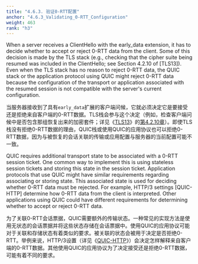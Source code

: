 ```yaml
---
title: "4.6.3. 验证0-RTT配置"
anchor: "4.6.3_Validating_0-RTT_Configuration"
weight: 463
rank: "h3"
---
```


When a server receives a ClientHello with the early_data extension, it has to decide whether to accept or reject 0-RTT data from the client. Some of this decision is made by the TLS stack (e.g., checking that the cipher suite being resumed was included in the ClientHello; see Section 4.2.10 of [TLS13]). Even when the TLS stack has no reason to reject 0-RTT data, the QUIC stack or the application protocol using QUIC might reject 0-RTT data because the configuration of the transport or application associated with the resumed session is not compatible with the server's current configuration.

当服务器接收到了具有`early_data`扩展的客户端问候，它就必须决定它是要接受还是拒绝来自客户端的0-RTT数据。TLS栈会参与这个决定（例如，检查客户端问候中是否包含那组恢复出来的加密套件；详见《[TLS13]()》的[第4.2.10章]()）。即使TLS栈没有拒绝0-RTT数据的理由，QUIC栈或使用QUIC的应用协议也可以拒绝0-RTT数据，因为与被恢复的会话关联的传输或应用配置与服务器的当前配置可能不一致。

QUIC requires additional transport state to be associated with a 0-RTT session ticket. One common way to implement this is using stateless session tickets and storing this state in the session ticket. Application protocols that use QUIC might have similar requirements regarding associating or storing state. This associated state is used for deciding whether 0-RTT data must be rejected. For example, HTTP/3 settings [QUIC-HTTP] determine how 0-RTT data from the client is interpreted. Other applications using QUIC could have different requirements for determining whether to accept or reject 0-RTT data.

为了关联0-RTT会话票据，QUIC需要额外的传输状态。一种常见的实现方法是使用无状态的会话票据并将这些状态存储在会话票据中。使用QUIC的应用协议可能对于关联和存储状态有着类似的要求。被关联的状态会被用于决定是否拒绝0-RTT。举例来说，HTTP/3设置（详见《[QUIC-HTTP]()》）会决定怎样解释来自客户端的0-RTT数据。其他使用QUIC的应用协议为了决定接受还是拒绝0-RTT数据，可能有着不同的要求。
